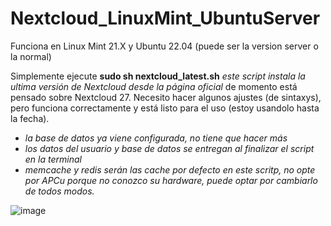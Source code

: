 # Nextcloud_LinuxMint_UbuntuServer

Funciona en Linux Mint 21.X y Ubuntu 22.04 (puede ser la version server o la normal)

Simplemente ejecute **sudo sh nextcloud_latest.sh** *este script instala la ultima versión de Nextcloud desde la página oficial* de momento está pensado sobre Nextcloud 27.
Necesito hacer algunos ajustes (de sintaxys), pero funciona correctamente y está listo para el uso (estoy usandolo hasta la fecha).

- *la base de datos ya viene configurada, no tiene que hacer más*
- *los datos del usuario y base de datos se entregan al finalizar el script en la terminal*
- *memcache y redis serán las cache por defecto en este scritp, no opte por APCu porque no conozco su hardware, puede optar por cambiarlo de todos modos.*

![image](https://github.com/chmodmasx/Nextcloud_LinuxMint_UbuntuServer/assets/44514442/0af5740a-0fe5-4593-8d6f-64a888723cd5)
